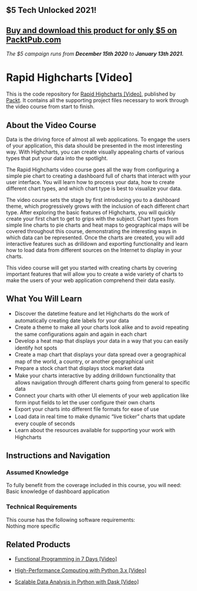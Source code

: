 ## $5 Tech Unlocked 2021!
[Buy and download this product for only $5 on PacktPub.com](https://www.packtpub.com/)
-----
*The $5 campaign         runs from __December 15th 2020__ to __January 13th 2021.__*

# Rapid Highcharts [Video]
This is the code repository for [Rapid Highcharts [Video]](https://www.packtpub.com/application-development/rapid-highcharts-video?utm_source=github&utm_medium=repository&utm_campaign=9781783553013), published by [Packt](https://www.packtpub.com/?utm_source=github). It contains all the supporting project files necessary to work through the video course from start to finish.
## About the Video Course
Data is the driving force of almost all web applications. To engage the users of your application, this data should be presented in the most interesting way. With Highcharts, you can create visually appealing charts of various types that put your data into the spotlight.

The Rapid Highcharts video course goes all the way from configuring a simple pie chart to creating a dashboard full of charts that interact with your user interface. You will learn how to process your data, how to create different chart types, and which chart type is best to visualize your data.

The video course sets the stage by first introducing you to a dashboard theme, which progressively grows with the inclusion of each different chart type. After exploring the basic features of Highcharts, you will quickly create your first chart to get to grips with the subject. Chart types from simple line charts to pie charts and heat maps to geographical maps will be covered throughout this course, demonstrating the interesting ways in which data can be represented. Once the charts are created, you will add interactive features such as drilldown and exporting functionality and learn how to load data from different sources on the Internet to display in your charts.

This video course will get you started with creating charts by covering important features that will allow you to create a wide variety of charts to make the users of your web application comprehend their data easily.

<H2>What You Will Learn</H2>
<DIV class=book-info-will-learn-text>
<UL>
<LI><SPAN style="LINE-HEIGHT: 20px; BACKGROUND-COLOR: transparent">Discover the datetime feature and let Highcharts do the work of automatically creating date labels for your data</SPAN> 
<LI><SPAN style="LINE-HEIGHT: 20px; BACKGROUND-COLOR: transparent">Create a theme to make all your charts look alike and to avoid repeating the same configurations again and again in each chart</SPAN> 
<LI><SPAN style="LINE-HEIGHT: 20px; BACKGROUND-COLOR: transparent">Develop a heat map that displays your data in a way that you can easily identify hot spots</SPAN> 
<LI><SPAN style="LINE-HEIGHT: 20px; BACKGROUND-COLOR: transparent">Create a map chart that displays your data spread over a geographical map of the world, a country, or another geographical unit</SPAN> 
<LI><SPAN style="LINE-HEIGHT: 20px; BACKGROUND-COLOR: transparent">Prepare a stock chart that displays stock market data</SPAN> 
<LI><SPAN style="LINE-HEIGHT: 20px; BACKGROUND-COLOR: transparent">Make your charts interactive by adding drilldown functionality that allows navigation through different charts going from general to specific data</SPAN> 
<LI><SPAN style="LINE-HEIGHT: 20px; BACKGROUND-COLOR: transparent">Connect your charts with other UI elements of your web application like form input fields to let the user configure their own charts</SPAN> 
<LI><SPAN style="LINE-HEIGHT: 20px; BACKGROUND-COLOR: transparent">Export your charts into different file formats for ease of use</SPAN> 
<LI><SPAN style="LINE-HEIGHT: 20px; BACKGROUND-COLOR: transparent">Load data in real time to make dynamic “live ticker” charts that update every couple of seconds</SPAN> 
<LI><SPAN style="LINE-HEIGHT: 20px; BACKGROUND-COLOR: transparent">Learn about the resources available for supporting your work with Highcharts</SPAN> </LI></UL></DIV>

## Instructions and Navigation
### Assumed Knowledge
To fully benefit from the coverage included in this course, you will need:<br/>
Basic knowledge of dashboard application 
### Technical Requirements
This course has the following software requirements:<br/>
Nothing more specific

## Related Products
* [Functional Programming in 7 Days [Video]](https://www.packtpub.com/application-development/functional-programming-7-days-video?utm_source=github&utm_medium=repository&utm_campaign=9781788990295)

* [High-Performance Computing with Python 3.x [Video]](https://www.packtpub.com/application-development/high-performance-computing-python-3x-video?utm_source=github&utm_medium=repository&utm_campaign=9781789956252)

* [Scalable Data Analysis in Python with Dask [Video]](https://www.packtpub.com/web-development/scalable-data-analysis-python-dask-video?utm_source=github&utm_medium=repository&utm_campaign=9781789808926)

